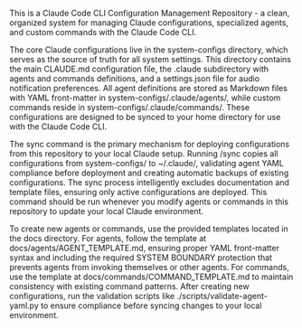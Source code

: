 This is a Claude Code CLI Configuration Management Repository - a clean, organized system for managing Claude
configurations, specialized agents, and custom commands with the Claude Code CLI.

The core Claude configurations live in the system-configs directory, which serves as the source of truth for all
system settings. This directory contains the main CLAUDE.md configuration file, the .claude subdirectory with agents
and commands definitions, and a settings.json file for audio notification preferences. All agent definitions are
stored as Markdown files with YAML front-matter in system-configs/.claude/agents/, while custom commands reside in
system-configs/.claude/commands/. These configurations are designed to be synced to your home directory for use with
the Claude Code CLI.

The sync command is the primary mechanism for deploying configurations from this repository to your local Claude
setup. Running /sync copies all configurations from system-configs/ to ~/.claude/, validating agent YAML compliance
before deployment and creating automatic backups of existing configurations. The sync process intelligently excludes
documentation and template files, ensuring only active configurations are deployed. This command should be run
whenever you modify agents or commands in this repository to update your local Claude environment.

To create new agents or commands, use the provided templates located in the docs directory. For agents, follow the
template at docs/agents/AGENT_TEMPLATE.md, ensuring proper YAML front-matter syntax and including the required SYSTEM
BOUNDARY protection that prevents agents from invoking themselves or other agents. For commands, use the template at
docs/commands/COMMAND_TEMPLATE.md to maintain consistency with existing command patterns. After creating new
configurations, run the validation scripts like ./scripts/validate-agent-yaml.py to ensure compliance before syncing
changes to your local environment.